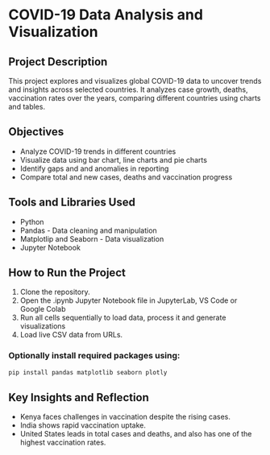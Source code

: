 # COVID-19 Data Analysis and Visualization

## Project Description
This project explores and visualizes global COVID-19 data to uncover trends and insights across selected countries. 
It analyzes case growth, deaths, vaccination rates over the years, comparing different countries using charts and tables.

## Objectives
- Analyze COVID-19 trends in different countries
- Visualize data using bar chart, line charts and pie charts
- Identify gaps and and anomalies in reporting
- Compare total and new cases, deaths and vaccination progress

## Tools and Libraries Used
- Python
- Pandas - Data cleaning and manipulation
- Matplotlip and Seaborn - Data visualization
- Jupyter Notebook

## How to Run the Project
1. Clone the repository.
2. Open the .ipynb Jupyter Notebook file in JupyterLab, VS Code or Google Colab
3. Run all cells sequentially to load data, process it and generate visualizations
4. Load live CSV data from URLs.

### Optionally install required packages using:
```bash
pip install pandas matplotlib seaborn plotly
```

## Key Insights and Reflection
- Kenya faces challenges in vaccination despite the rising cases.
- India shows rapid vaccination uptake.
- United States leads in total cases and deaths, and also has one of the highest vaccination rates.

